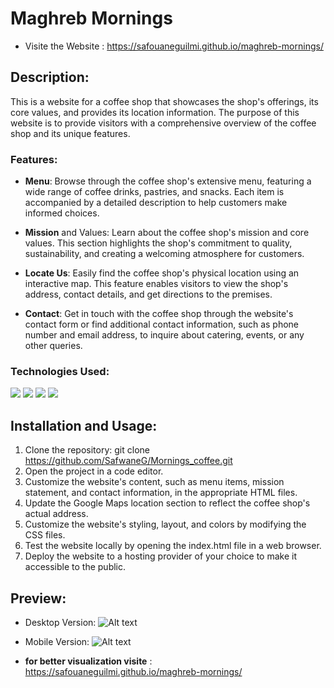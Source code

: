 # Maghreb Mornings  
- Visite the Website : https://safouaneguilmi.github.io/maghreb-mornings/
## Description: 
This is a website for a coffee shop that showcases the shop's offerings, its core values, and provides its location information. The purpose of this website is to provide visitors with a comprehensive overview of the coffee shop and its unique features.
### Features:
- **Menu**: Browse through the coffee shop's extensive menu, featuring a wide range of coffee drinks, pastries, and snacks. Each item is accompanied by a detailed description to help customers make informed choices.

- **Mission** and Values: Learn about the coffee shop's mission and core values. This section highlights the shop's commitment to quality, sustainability, and creating a welcoming atmosphere for customers.

- **Locate Us**: Easily find the coffee shop's physical location using an interactive map. This feature enables visitors to view the shop's address, contact details, and get directions to the premises.

- **Contact**: Get in touch with the coffee shop through the website's contact form or find additional contact information, such as phone number and email address, to inquire about catering, events, or any other queries.


### Technologies Used:
 ![](https://img.shields.io/badge/html-E34F26?style=for-the-badge&logo=HTML5&logoColor=white)
 ![](https://img.shields.io/badge/CSS-1572B6?style=for-the-badge&logo=CSS3&logoColor=white)
  ![](https://img.shields.io/badge/JAVASCRIPT-F7DF1E?style=for-the-badge&logo=JAVASCRIPT&logoColor=white)
 ![](https://img.shields.io/badge/sass-CC6699?style=for-the-badge&logo=sass&logoColor=white)

 ## Installation and Usage:

 1. Clone the repository: git clone https://github.com/SafwaneG/Mornings_coffee.git
2. Open the project in a code editor.
3. Customize the website's content, such as menu items, mission statement, and contact information, in the appropriate HTML files.
4. Update the Google Maps location section to reflect the coffee shop's actual address.
5. Customize the website's styling, layout, and colors by modifying the CSS files.
6. Test the website locally by opening the index.html file in a web browser.
7. Deploy the website to a hosting provider of your choice to make it accessible to the public.

## Preview: 
- Desktop Version:
![Alt text](images/desktop.png)
- Mobile Version:
![Alt text](images/mobile.png)

- **for better visualization visite** : https://safouaneguilmi.github.io/maghreb-mornings/